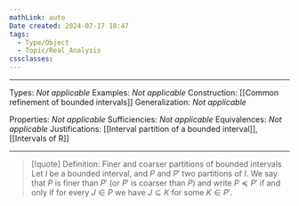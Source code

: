 ```yaml
---
mathLink: auto
Date created: 2024-07-17 18:47
tags:
  - Type/Object
  - Topic/Real_Analysis
cssclasses:
---
```


---  

Types: _Not applicable_
Examples: _Not applicable_
Construction: [[Common refinement of bounded intervals]]
Generalization: _Not applicable_

Properties: _Not applicable_
Sufficiencies: _Not applicable_
Equivalences: _Not applicable_
Justifications: [[Interval partition of a bounded interval]], [[Intervals of R]]

---

> [!quote] Definition: Finer and coarser partitions of bounded intervals
> Let $I$ be a bounded interval, and $P$ and $P'$ two partitions of $I$. We say that $P$ is finer than $P'$ (or $P'$ is coarser than $P$) and write $P\preceq P'$ if and only if for every $J\in P$ we have $J\subseteq K$ for some $K\in P'$.



